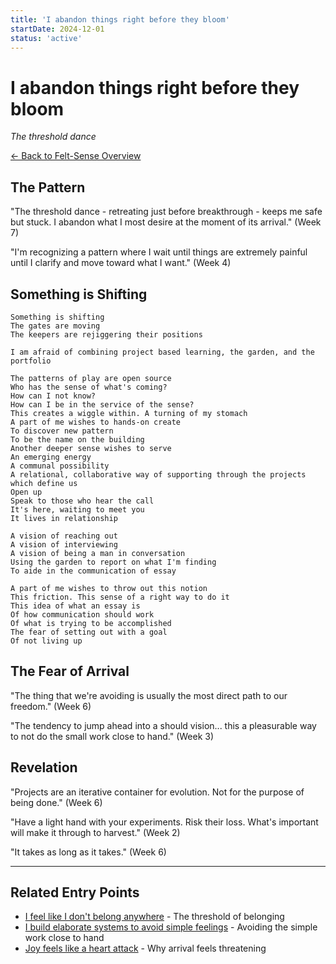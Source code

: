 ```yaml
---
title: 'I abandon things right before they bloom'
startDate: 2024-12-01
status: 'active'
---
```


# I abandon things right before they bloom

_The threshold dance_

[← Back to Felt-Sense Overview](/experiments/felt-sense)

## The Pattern

"The threshold dance - retreating just before breakthrough - keeps me safe but stuck. I abandon what I most desire at the moment of its arrival." (Week 7)

"I'm recognizing a pattern where I wait until things are extremely painful until I clarify and move toward what I want." (Week 4)

## Something is Shifting

```
Something is shifting
The gates are moving
The keepers are rejiggering their positions

I am afraid of combining project based learning, the garden, and the portfolio

The patterns of play are open source
Who has the sense of what's coming?
How can I not know?
How can I be in the service of the sense?
This creates a wiggle within. A turning of my stomach
A part of me wishes to hands-on create
To discover new pattern
To be the name on the building
Another deeper sense wishes to serve
An emerging energy
A communal possibility
A relational, collaborative way of supporting through the projects which define us
Open up
Speak to those who hear the call
It's here, waiting to meet you
It lives in relationship

A vision of reaching out
A vision of interviewing
A vision of being a man in conversation
Using the garden to report on what I'm finding
To aide in the communication of essay

A part of me wishes to throw out this notion
This friction. This sense of a right way to do it
This idea of what an essay is
Of how communication should work
Of what is trying to be accomplished
The fear of setting out with a goal
Of not living up
```

## The Fear of Arrival

"The thing that we're avoiding is usually the most direct path to our freedom." (Week 6)

"The tendency to jump ahead into a should vision... this a pleasurable way to not do the small work close to hand." (Week 3)

## Revelation

"Projects are an iterative container for evolution. Not for the purpose of being done." (Week 6)

"Have a light hand with your experiments. Risk their loss. What's important will make it through to harvest." (Week 2)

"It takes as long as it takes." (Week 6)

---

## Related Entry Points

- [I feel like I don't belong anywhere](/experiments/felt-sense/entry-point-7) - The threshold of belonging
- [I build elaborate systems to avoid simple feelings](/experiments/felt-sense/entry-point-2) - Avoiding the simple work close to hand
- [Joy feels like a heart attack](/experiments/felt-sense/entry-point-4) - Why arrival feels threatening
